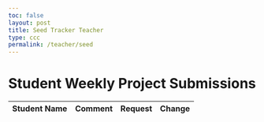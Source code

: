 ```yaml
---
toc: false
layout: post
title: Seed Tracker Teacher
type: ccc
permalink: /teacher/seed
---
```


<head>
  <title>Student Weekly Project Submissions</title>
  <style>
    /* ... eshaan add in style later ... */
  </style>
</head>
<body>

<h1>Student Weekly Project Submissions</h1>
<table id="submissionsTable">
  <thead>
    <tr>
      <th>Student Name</th>
      <th>Comment</th>
      <th>Request</th>
      <th>Change</th>
    </tr>
  </thead>
  <tbody>
  </tbody>
</table>

<script type="module">
  // Fetch all submissions when the page loads
  import { javaURI } from '{{site.baseurl}}/assets/js/api/config.js';

  async function fetchSubmissions() {
    try {
      const response = await fetch(`${javaURI}/api/grades/requests/seed`);
      const submissions = await response.json();

      const tableBody = document.getElementById('submissionsTable').querySelector('tbody');
      tableBody.innerHTML = '';  // Clear existing rows

      if (submissions.length === 0) {
        tableBody.innerHTML = `<tr><td colspan="4">No submissions found</td></tr>`;
      } else {
        submissions.forEach(submission => {
          const row = document.createElement('tr');
          row.innerHTML = `
            <td>${submission.name}</td>
            <td>${submission.comment}</td>
            <td id="request-${submission.id}">${submission.grade}</td>
            <td>
              <button onclick="adjustRequest(${submission.id}, 0.05)">+</button>
              <button onclick="adjustRequest(${submission.id}, -0.05)">-</button>
            </td>
          `;
          tableBody.appendChild(row);
        });
      }
    } catch (error) {
      console.error('Error fetching submissions:', error);
      const tableBody = document.getElementById('submissionsTable').querySelector('tbody');
      tableBody.innerHTML = `<tr><td colspan="4">Error loading data: ${error.message}</td></tr>`;
    }
  }

  // Adjust the grade by +0.05 or -0.05, update the backend as well
  async function adjustRequest(id, change) {
  try {
    const requestElement = document.getElementById(`request-${id}`);
    let currentRequest = parseFloat(requestElement.textContent);
    const updatedRequest = currentRequest + change;

    // Update the frontend
    requestElement.textContent = updatedRequest.toFixed(2);

    // Update the backend
  const response = await fetch(`${javaURI}/api/grades/requests/seed/${id}`, {
      method: 'PUT',
      headers: {
        'Content-Type': 'application/json',
      },
      body: JSON.stringify({
        grade: updatedRequest,
      }),   
    });

    if (!response.ok) {
      throw new Error('Error updating request in backend');
    }

    } catch (error) {
      console.error('Error adjusting request:', error);
    }
  }

  // Fetch data when the page is fully loaded
  document.addEventListener('DOMContentLoaded', fetchSubmissions);
</script>

</body>
